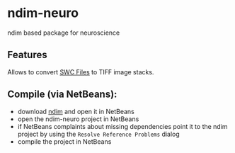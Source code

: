 ndim-neuro
==========

ndim based package for neuroscience

## Features

Allows to convert [SWC Files](http://research.mssm.edu/cnic/swc.html) to TIFF image stacks.

## Compile (via NetBeans):

- download [ndim](https://github.com/aheusel/ndim) and open it in NetBeans
- open the ndim-neuro project in NetBeans
- if NetBeans complaints about missing dependencies point it to the ndim project
  by using the `Resolve Reference Problems` dialog
- compile the project in NetBeans